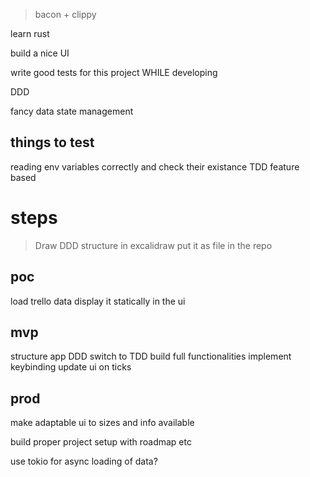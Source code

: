 

> bacon + clippy

learn rust

build a nice UI

write good tests for this project WHILE developing

DDD

fancy data state management


## things to test

reading env variables correctly and check their existance
TDD
feature based

# steps

> Draw DDD structure in excalidraw
put it as file in the repo


## poc

load trello data
display it statically in the ui

## mvp

structure app
  DDD
switch to TDD
build full functionalities
  implement keybinding
update ui on ticks

## prod

make adaptable ui to sizes and info available

build proper project setup with roadmap etc

use tokio for async loading of data?

